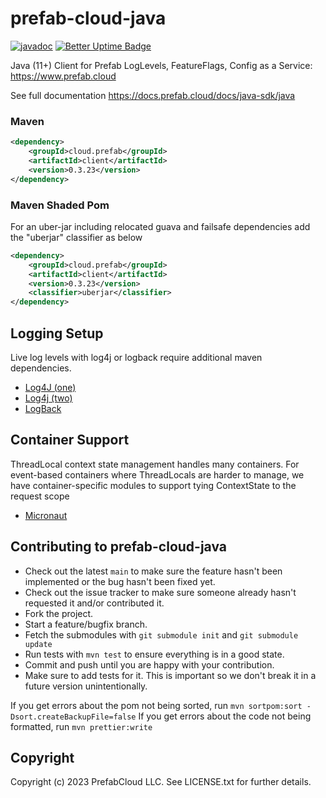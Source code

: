# prefab-cloud-java

[![javadoc](https://javadoc.io/badge2/cloud.prefab/client/javadoc.svg)](https://javadoc.io/doc/cloud.prefab/client)
[![Better Uptime Badge](https://betteruptime.com/status-badges/v1/monitor/pdi9.svg)](https://betteruptime.com/?utm_source=status_badge)

Java (11+) Client for Prefab LogLevels, FeatureFlags, Config as a Service: https://www.prefab.cloud

See full documentation https://docs.prefab.cloud/docs/java-sdk/java


### Maven
```xml
<dependency>
    <groupId>cloud.prefab</groupId>
    <artifactId>client</artifactId>
    <version>0.3.23</version>
</dependency>
```

### Maven Shaded Pom

For an uber-jar including relocated guava and failsafe dependencies add the "uberjar" classifier as below

```xml
<dependency>
    <groupId>cloud.prefab</groupId>
    <artifactId>client</artifactId>
    <version>0.3.23</version>
    <classifier>uberjar</classifier>
</dependency>
```

## Logging Setup

Live log levels with log4j or logback require additional maven dependencies.

* [Log4J (one)](../log4j-one-listener/README.md)
* [Log4j (two)](../log4j-two-listener/README.md)
* [LogBack](../logback-listener/README.md)


## Container Support

ThreadLocal context state management handles many containers. For event-based containers where ThreadLocals are harder to manage, we have container-specific modules to support tying ContextState to the request scope

* [Micronaut](../micronaut/README.md)


## Contributing to prefab-cloud-java

* Check out the latest `main` to make sure the feature hasn't been implemented or the bug hasn't been fixed yet.
* Check out the issue tracker to make sure someone already hasn't requested it and/or contributed it.
* Fork the project.
* Start a feature/bugfix branch.
* Fetch the submodules with `git submodule init` and `git submodule update`
* Run tests with `mvn test` to ensure everything is in a good state.
* Commit and push until you are happy with your contribution.
* Make sure to add tests for it. This is important so we don't break it in a future version unintentionally.

If you get errors about the pom not being sorted, run `mvn sortpom:sort -Dsort.createBackupFile=false`
If you get errors about the code not being formatted, run `mvn prettier:write`

## Copyright

Copyright (c) 2023 PrefabCloud LLC. See LICENSE.txt for further details.
